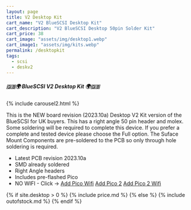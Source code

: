 ```yaml
---
layout: page
title: V2 Desktop Kit
cart_name: "V2 BlueSCSI Desktop Kit"
cart_description: "V2 BlueSCSI Desktop 50pin Solder Kit"
cart_price: 38
cart_image: "assets/img/desktop1.webp"
cart_image1: "assets/img/kits.webp"
permalink: /desktopkit
tags: 
  - scsi
  - deskv2
---
```


##### 🇬🇧🌍 BlueSCSI V2 Desktop Kit 🌍🇬🇧

{% include carousel2.html %}

This is the NEW board revision (2023.10a) Desktop V2 Kit version of the BlueSCSI for UK buyers. This has a right angle 50 pin header and molex. Some soldering will be required to complete this device. If you prefer a complete and tested device please choose the Full option. The Suface Mount Components are pre-soldered to the PCB so only through hole soldering is required.

* Latest PCB revision 2023.10a
* SMD already soldered
* Right Angle headers
* Includes pre-flashed Pico
* NO WIFI - Click &#8594; [Add Pico Wifi](/picow) [Add Pico 2](/pico2) [Add Pico 2 Wifi](/pico2w)

{% if site.desktop > 0 %}
{% include price.md %}
{% else %}
{% include outofstock.md %}
{% endif %}